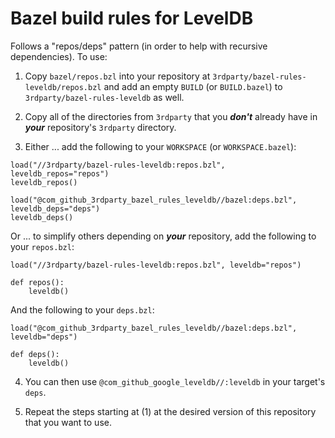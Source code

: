 # Bazel build rules for LevelDB

Follows a "repos/deps" pattern (in order to help with recursive dependencies). To use:

1. Copy `bazel/repos.bzl` into your repository at `3rdparty/bazel-rules-leveldb/repos.bzl` and add an empty `BUILD` (or `BUILD.bazel`) to `3rdparty/bazel-rules-leveldb` as well.

2. Copy all of the directories from `3rdparty` that you ***don't*** already have in ***your*** repository's `3rdparty` directory.

3. Either ... add the following to your `WORKSPACE` (or `WORKSPACE.bazel`):

```bazel
load("//3rdparty/bazel-rules-leveldb:repos.bzl", leveldb_repos="repos")
leveldb_repos()

load("@com_github_3rdparty_bazel_rules_leveldb//bazel:deps.bzl", leveldb_deps="deps")
leveldb_deps()
```

Or ... to simplify others depending on ***your*** repository, add the following to your `repos.bzl`:

```bazel
load("//3rdparty/bazel-rules-leveldb:repos.bzl", leveldb="repos")

def repos():
    leveldb()
```

And the following to your `deps.bzl`:

```bazel
load("@com_github_3rdparty_bazel_rules_leveldb//bazel:deps.bzl", leveldb="deps")

def deps():
    leveldb()
```

4. You can then use `@com_github_google_leveldb//:leveldb` in your target's `deps`.

5. Repeat the steps starting at (1) at the desired version of this repository that you want to use.